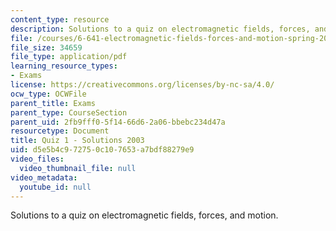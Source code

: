 ```yaml
---
content_type: resource
description: Solutions to a quiz on electromagnetic fields, forces, and motion.
file: /courses/6-641-electromagnetic-fields-forces-and-motion-spring-2005/d5e5b4c972750c107653a7bdf88279e9_quiz1soln_f03.pdf
file_size: 34659
file_type: application/pdf
learning_resource_types:
- Exams
license: https://creativecommons.org/licenses/by-nc-sa/4.0/
ocw_type: OCWFile
parent_title: Exams
parent_type: CourseSection
parent_uid: 2fb9fff0-5f14-66d6-2a06-bbebc234d47a
resourcetype: Document
title: Quiz 1 - Solutions 2003
uid: d5e5b4c9-7275-0c10-7653-a7bdf88279e9
video_files:
  video_thumbnail_file: null
video_metadata:
  youtube_id: null
---
```

Solutions to a quiz on electromagnetic fields, forces, and motion.